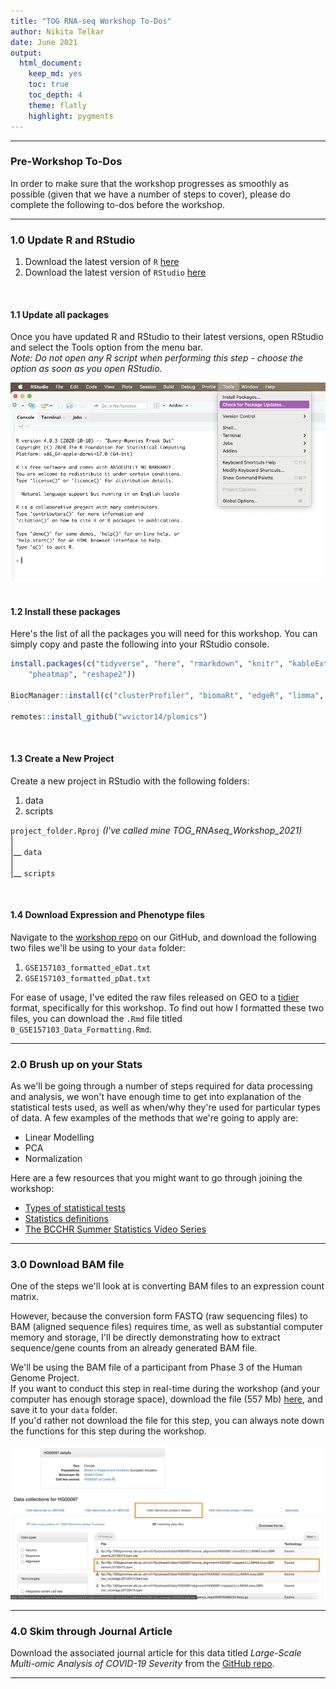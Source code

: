 ```yaml
---
title: "TOG RNA-seq Workshop To-Dos" 
author: Nikita Telkar 
date: June 2021
output: 
  html_document:  
    keep_md: yes  
    toc: true  
    toc_depth: 4
    theme: flatly   
    highlight: pygments
---  
```




***  

### **Pre-Workshop To-Dos**  

In order to make sure that the workshop progresses as smoothly as possible (given that we have a number of steps to cover), please do complete the following to-dos before the workshop.  

***  

### **1.0 Update R and RStudio**  

1. Download the latest version of `R` [here](https://mirror.rcg.sfu.ca/mirror/CRAN/)  
2. Download the latest version of `RStudio` [here](https://www.rstudio.com/products/rstudio/download/#download)  

<br>  

#### **1.1 Update all packages**  

Once you have updated R and RStudio to their latest versions, open RStudio and select the Tools option from the menu bar.  
*Note: Do not open any R script when performing this step - choose the option as soon as you open RStudio.*  

![](static/Update_packages.png)   
<br>  

#### **1.2 Install these packages**  

Here's the list of all the packages you will need for this workshop. You can simply copy and paste the following into your RStudio console.  


```r
install.packages(c("tidyverse", "here", "rmarkdown", "knitr", "kableExtra", "janitor", "scales", "ggpubr",
    "pheatmap", "reshape2"))

BiocManager::install(c("clusterProfiler", "biomaRt", "edgeR", "limma", "Rsubread"))

remotes::install_github("wvictor14/plomics")
```

<br>  

#### **1.3 Create a New Project**  

Create a new project in RStudio with the following folders:  

1. data  
2. scripts  

`project_folder.Rproj` *(I've called mine TOG_RNAseq_Workshop_2021)*  
|  
|__ `data`  
|  
|__ `scripts`  

<br>  

#### **1.4 Download Expression and Phenotype files**  

Navigate to the [workshop repo]() on our GitHub, and download the following two files we'll be using to your `data` folder:    

1. `GSE157103_formatted_eDat.txt`  
2. `GSE157103_formatted_pDat.txt`  

For ease of usage, I've edited the raw files released on GEO to a [tidier](https://r4ds.had.co.nz/tidy-data.html) format, specifically for this workshop. To find out how I formatted these two files, you can download the `.Rmd` file titled `0_GSE157103_Data_Formatting.Rmd`.

***  

### **2.0 Brush up on your Stats**  

As we'll be going through a number of steps required for data processing and analysis, we won't have enough time to get into explanation of the statistical tests used, as well as when/why they're used for particular types of data. A few examples of the methods that we're going to apply are:  

- Linear Modelling  
- PCA  
- Normalization 
  
Here are a few resources that you might want to go through joining the workshop:  

- [Types of statistical tests](https://www.scribbr.com/statistics/statistical-tests/)   
- [Statistics definitions](https://terenceshin.medium.com/week-2-52-stats-cheat-sheet-ae38a2e5cdc6)  
- [The BCCHR Summer Statistics Video Series](https://bcchr.ca/summerprogram/statistical-videos)  

***  

### **3.0 Download BAM file**  

One of the steps we'll look at is converting BAM files to an expression count matrix.  

However, because the conversion form FASTQ (raw sequencing files) to BAM (aligned sequence files) requires time, as well as substantial computer memory and storage, I'll be directly demonstrating how to extract sequence/gene counts from an already generated BAM file.  

We'll be using the BAM file of a participant from Phase 3 of the Human Genome Project.  
If you want to conduct this step in real-time during the workshop (and your computer has enough storage space), download the file (557 Mb) [here](https://www.internationalgenome.org/data-portal/sample/HG00097), and save it to your `data` folder.     
If you'd rather not download the file for this step, you can always note down the functions for this step during the workshop.    

![](static/1000_genomes.png)  
  
***  

### **4.0 Skim through Journal Article**

Download the associated journal article for this data titled *Large-Scale Multi-omic Analysis of COVID-19 Severity* from the [GitHub repo]().  

***  
  
   
    
     
      
       
        
        


